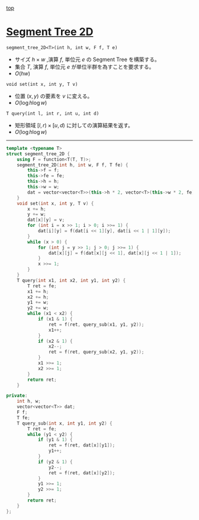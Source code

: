 [top](../README.md)

# [Segment Tree 2D](./seg2d.cpp)

`segment_tree_2D<T>(int h, int w, F f, T e)`
- サイズ $h\times w$ ,演算 $f$, 単位元 $e$ の Segment Tree を構築する。
- 集合 $T$, 演算 $f$, 単位元 $e$ が単位半群を為すことを要求する。
- $O(hw)$

`void set(int x, int y, T v)`
- 位置 $(x, y)$ の要素を $v$ に変える。
- $O(\log{h}\log{w})$

`T query(int l, int r, int u, int d)`
- 矩形領域 $[l, r) \times [u, d)$ に対しての演算結果を返す。
- $O(\log{h}\log{w})$

---

```cpp
template <typename T>
struct segment_tree_2D {
    using F = function<T(T, T)>;
    segment_tree_2D(int h, int w, F f, T fe) {
        this->f = f;
        this->fe = fe;
        this->h = h;
        this->w = w;
        dat = vector<vector<T>>(this->h * 2, vector<T>(this->w * 2, fe));
    }
    void set(int x, int y, T v) {
        x += h;
        y += w;
        dat[x][y] = v;
        for (int i = x >> 1; i > 0; i >>= 1) {
            dat[i][y] = f(dat[i << 1][y], dat[i << 1 | 1][y]);
        }
        while (x > 0) {
            for (int j = y >> 1; j > 0; j >>= 1) {
                dat[x][j] = f(dat[x][j << 1], dat[x][j << 1 | 1]);
            }
            x >>= 1;
        }
    }
    T query(int x1, int x2, int y1, int y2) {
        T ret = fe;
        x1 += h;
        x2 += h;
        y1 += w;
        y2 += w;
        while (x1 < x2) {
            if (x1 & 1) {
                ret = f(ret, query_sub(x1, y1, y2));
                x1++;
            }
            if (x2 & 1) {
                x2--;
                ret = f(ret, query_sub(x2, y1, y2));
            }
            x1 >>= 1;
            x2 >>= 1;
        }
        return ret;
    }

private:
    int h, w;
    vector<vector<T>> dat;
    F f;
    T fe;
    T query_sub(int x, int y1, int y2) {
        T ret = fe;
        while (y1 < y2) {
            if (y1 & 1) {
                ret = f(ret, dat[x][y1]);
                y1++;
            }
            if (y2 & 1) {
                y2--;
                ret = f(ret, dat[x][y2]);
            }
            y1 >>= 1;
            y2 >>= 1;
        }
        return ret;
    }
};
```